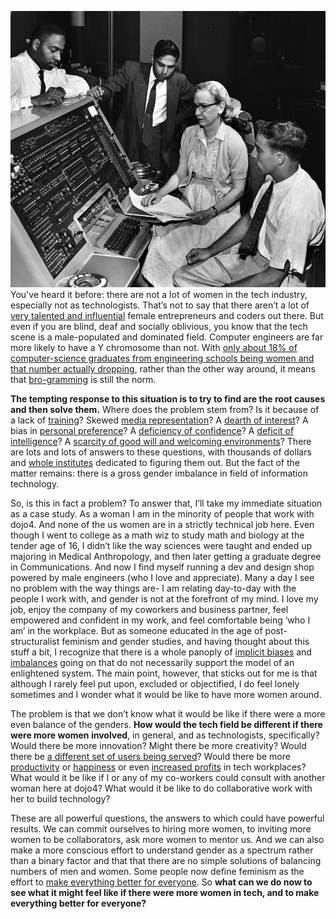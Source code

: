 ![Grace_Hopper_and_UNIVAC.jpg](assets/b.jpeg) 
You've heard it before: there are not a lot of women in the tech industry, especially not as technologists. That’s not to say that there aren’t a lot of [very talented and influential](http://www.businessinsider.com/22-powerful-women-engineers-in-tech-2014-7?op=1) female entrepreneurs and coders out there. But even if you are blind, deaf and socially oblivious, you know that the tech scene is a male-populated and dominated field. Computer engineers are far more likely to have a Y chromosome than not. With [only about 18% of computer-science graduates from engineering schools being women and that number actually dropping](http://fortune.com/2015/03/26/report-the-number-of-women-entering-computing-took-a-nosedive/), rather than the other way around, it means that [bro-gramming](http://bostinno.streetwise.co/2011/08/31/the-10-commandments-of-brogramming/) is still the norm. 

**The tempting response to this situation is to try to find are the root causes and then solve them.** Where does the problem stem from? Is it because of a lack of [training](http://www.forbes.com/sites/dailymuse/2012/03/15/solving-the-pipeline-problem-how-to-get-more-women-in-tech/)? Skewed [media representation](http://link.springer.com/article/10.1007%2Fs11199-013-0296-x)? A [dearth of interest](http://www.cs.cmu.edu/afs/cs/project/gendergap/www/confidence.html)? A bias in [personal preference](https://www.psychologytoday.com/blog/the-village-effect/201004/women-computers-and-engineering-its-not-all-about-bias)? A [deficiency of confidence](http://cs.stanford.edu/people/eroberts/cs181/projects/2000-01/women-faculty/confidence.html)? A [deficit of intelligence](http://www.dailymail.co.uk/debate/article-1274952/Men-ARE-brainy-women-says-scientist-Professor-Richard-Lynn.html)? A [scarcity of good will and welcoming environments](http://lafalafu.com/krc/privilege.html)? There are lots and lots of answers to these questions, with thousands of dollars and [whole institutes](https://www.ncwit.org/) dedicated to figuring them out. But the fact of the matter remains: there is a gross gender imbalance in field of information technology. 

So, is this in fact a problem? To answer that, I’ll take my immediate situation as a case study. As a woman I am in the minority of people that work with dojo4. And none of the us women are in a strictly technical job here. Even though I went to college as a math wiz to study math and biology at the tender age of 16, I didn’t like the way sciences were taught and ended up majoring in Medical Anthropology, and then later getting a graduate degree in Communications. And now I find myself running a dev and design shop powered by male engineers (who I love and appreciate). Many a day I see no problem with the way things are- I am relating day-to-day with the people I work with, and gender is not at the forefront of my mind. I love my job, enjoy the company of my coworkers and business partner, feel empowered and confident in my work, and feel comfortable being ‘who I am’ in the workplace. But as someone educated in the age of post-structuralist feminism and gender studies, and having thought about this stuff a bit, I recognize that there is a whole panoply of [implicit biases](http://www.cnn.com/2012/10/01/opinion/urry-women-science/) and [imbalances](http://www.buzzfeed.com/katiecunningham/the-million-little-barbs-of-lighten-up) going on that do not necessarily support the model of an enlightened system. The main point, however, that sticks out for me is that although I rarely feel put upon, excluded or objectified, I do feel lonely sometimes and I wonder what it would be like to have more women around.

The problem is that we don’t know what it would be like if there were a more even balance of the genders. **How would the tech field be different if there were more women involved**, in general, and as technologists, specifically?  Would there be more innovation? Might there be more creativity? Would there be [a different set of users being served](http://www.nytimes.com/roomfordebate/2011/02/02/where-are-the-women-in-wikipedia/hearing-womens-voices)? Would there be more [productivity](http://blog.mindjet.com/2013/04/gender-equality-and-productivity/) or [happiness](http://www.reuters.com/article/2015/03/17/us-un-women-economy-idUSKBN0MD0JJ20150317) or even [increased profits](http://www.huffingtonpost.com/2014/10/07/gender-diversity-business-study_n_5945312.html) in tech workplaces? What would it be like if I or any of my co-workers could consult with another woman here at dojo4? What would it be like to do collaborative work with her to build technology?

These are all powerful questions, the answers to which could have powerful results. We can commit ourselves to hiring more women, to inviting more women to be collaborators, ask more women to mentor us. And we can also make a more conscious effort to understand gender as a spectrum rather than a binary factor and that that there are no simple solutions of balancing numbers of men and women. Some people now define feminism as the effort to [make everything better for everyone](http://thewebivore.com/make-everything-better-for-everyone-feminism-for-2012/). So **what can we do now to see what it might feel like if there were more women in tech, and to make everything better for everyone?** 


